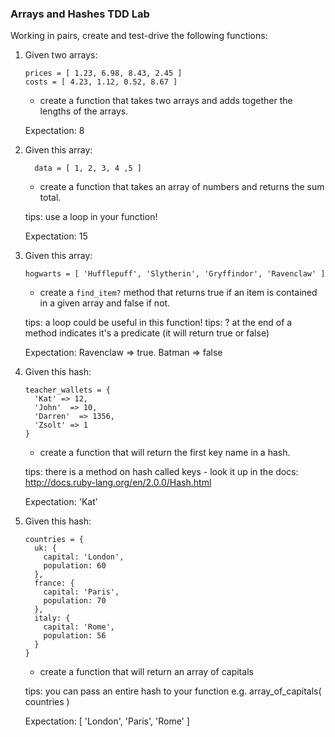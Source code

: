 ### Arrays and Hashes TDD Lab

Working in pairs, create and test-drive the following functions:

1. Given two arrays:

    ```
    prices = [ 1.23, 6.98, 8.43, 2.45 ]
    costs = [ 4.23, 1.12, 0.52, 8.67 ]
    ```
    - create a function that takes two arrays and adds together the lengths of the arrays.

    Expectation: 8

2. Given this array:

    ```
      data = [ 1, 2, 3, 4 ,5 ]
    ```
    - create a function that takes an array of numbers and returns the sum total.

    tips: use a loop in your function!

    Expectation: 15

3. Given this array:

    ```
    hogwarts = [ 'Hufflepuff', 'Slytherin', 'Gryffindor', 'Ravenclaw' ]
    ```

    - create a ```find_item?``` method that returns true if an item is contained in a given array and false if not.

    tips: a loop could be useful in this function!
    tips: ? at the end of a method indicates it's a predicate (it will return true or false)

    Expectation: Ravenclaw => true. Batman => false

4. Given this hash:

    ```
    teacher_wallets = {
      'Kat' => 12,
      'John'  => 10,
      'Darren'  => 1356,
      'Zsolt' => 1
    }
    ```

    - create a function that will return the first key name in a hash.

    tips: there is a method on hash called keys - look it up in the docs: http://docs.ruby-lang.org/en/2.0.0/Hash.html

    Expectation: 'Kat'

5. Given this hash:

    ```
    countries = {
      uk: {
        capital: 'London',
        population: 60
      },
      france: {
        capital: 'Paris',
        population: 70
      },
      italy: {
        capital: 'Rome',
        population: 56
      }
    }
    ```

    - create a function that will return an array of capitals

    tips: you can pass an entire hash to your function e.g. array_of_capitals( countries )

    Expectation: [ 'London', 'Paris', 'Rome' ]
